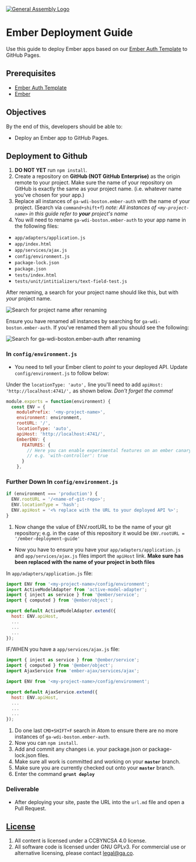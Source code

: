 [![General Assembly Logo](https://camo.githubusercontent.com/1a91b05b8f4d44b5bbfb83abac2b0996d8e26c92/687474703a2f2f692e696d6775722e636f6d2f6b6538555354712e706e67)](https://generalassemb.ly/education/web-development-immersive)

# Ember Deployment Guide

Use this guide to deploy Ember apps based on our [Ember Auth Template](https://git.generalassemb.ly/ga-wdi-boston/ember-auth-template)
to GitHub Pages.

## Prerequisites

- [Ember Auth Template](https://git.generalassemb.ly/ga-wdi-boston/ember-auth-template)
- [Ember](https://git.generalassemb.ly/ga-wdi-boston/ember)

## Objectives

By the end of this, developers should be able to:

- Deploy an Ember app to GitHub Pages.

## Deployment to Github

1. **DO NOT YET** run `npm install`.
1. Create a repository on **GitHub (NOT GitHub Enterprise)** as the origin remote to your project. Make sure the name of your repository on GitHub is exactly the same as your project name. (i.e. whatever name you've chosen for your app.)
1. Replace all instances of `ga-wdi-boston.ember-auth` with the name of your project. (Search via `command+shift+f`)
 *note: All instances of `<my-project-name>` in this guide refer to **your** project's name*
1. You will need to rename `ga-wdi-boston.ember-auth` to your app name in the following files:
 - `app/adapters/application.js`
 - `app/index.html`
 - `app/services/ajax.js`
 - `config/environment.js`
 - `package-lock.json`
 - `package.json`
 - `tests/index.html`
 - `tests/unit/intitializers/text-field-test.js`

After renaming, a search for your project name should like this, but with *your* project name.


![Search for project name after renaming](https://git.generalassemb.ly/storage/user/5696/files/b6dfb0f4-3d88-11e8-8d35-f91dccd082f2)

Ensure you have renamed all instances by searching for `ga-wdi-boston.ember-auth`. If you've renamed them all you should
see the following:

![Search for ga-wdi-boston.ember-auth after renaming](https://git.generalassemb.ly/storage/user/5688/files/4ce7e390-c2dd-11e7-99d7-a98c9f7137f9)

### In `config/environment.js`

- You need to tell your Ember client to _point_ to your deployed API. Update `config/environment.js` to follow below:

Under the `locationType: 'auto',` line you'll need to add `apiHost: 'http://localhost:4741/',` as shown below. _Don't forget the comma!_

```js
module.exports = function(environment) {
  const ENV = {
    modulePrefix: '<my-project-name>',
    environment: environment,
    rootURL: '/',
    locationType: 'auto',
    apiHost: 'http://localhost:4741/',
    EmberENV: {
      FEATURES: {
        // Here you can enable experimental features on an ember canary build
        // e.g. 'with-controller': true
      }
    },
```

### Further Down In `config/environment.js`

```js
if (environment === 'production') {
  ENV.rootURL = '/<name-of-git-repo>';
  ENV.locationType = 'hash';
  ENV.apiHost = '<% replace with the URL to your deployed API %>';
}
```

1. Now change the value of ENV.rootURL to be the name of your git repository; e.g. in the case of this repository it would be `ENV.rootURL = '/ember-deployment-guide'`

- Now you have to ensure you have your `app/adapters/application.js` and `app/services/ajax.js` files import the `apiHost` link. **Make sure <my-project-name> has been replaced with the name of your project in both files**

In `app/adapters/application.js` file:

```js
import ENV from '<my-project-name>/config/environment';
import ActiveModelAdapter from 'active-model-adapter';
import { inject as service } from '@ember/service';
import { computed } from '@ember/object';

export default ActiveModelAdapter.extend({
  host: ENV.apiHost,
  ...
  ...
  ...
});
```

IF/WHEN you have a `app/services/ajax.js` file:

```js
import { inject as service } from '@ember/service';
import { computed } from '@ember/object';
import AjaxService from 'ember-ajax/services/ajax';

import ENV from '<my-project-name>/config/environment';

export default AjaxService.extend({
  host: ENV.apiHost,
  ...
  ...
  ...
});
```

1. Do one last `CMD+SHIFT+F` search in Atom to ensure there are no more instances of `ga-wdi-boston.ember-auth`.
1. Now you can `npm install`.
1. Add and commit any changes i.e. your package.json or package-lock.json files.
1. Make sure all work is committed and working on your **`master`** branch.
1. Make sure you are currently checked out onto your **`master`** branch.
1. Enter the command **`grunt deploy`**

### Deliverable

- After deploying your site, paste the URL into the `url.md` file and open a Pull Request.

## [License](LICENSE)

1. All content is licensed under a CC­BY­NC­SA 4.0 license.
1. All software code is licensed under GNU GPLv3. For commercial use or
    alternative licensing, please contact legal@ga.co.
